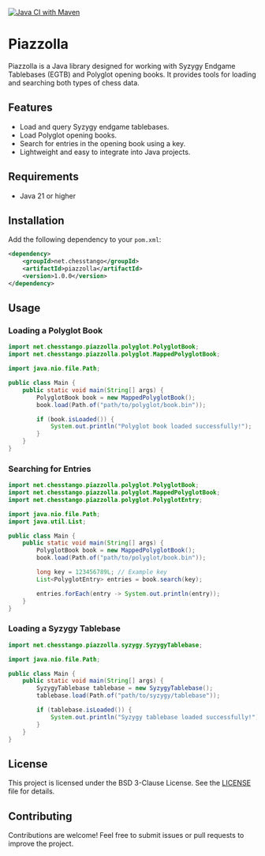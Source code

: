 [![Java CI with Maven](https://github.com/mcoria/piazzolla/actions/workflows/maven.yml/badge.svg)](https://github.com/mcoria/piazzolla/actions/workflows/maven.yml)
# Piazzolla

Piazzolla is a Java library designed for working with Syzygy Endgame Tablebases (EGTB) and Polyglot opening books. It provides tools for loading and searching both types of chess data.

## Features

- Load and query Syzygy endgame tablebases.
- Load Polyglot opening books.
- Search for entries in the opening book using a key.
- Lightweight and easy to integrate into Java projects.

## Requirements

- Java 21 or higher

## Installation

Add the following dependency to your `pom.xml`:

```xml
<dependency>
    <groupId>net.chesstango</groupId>
    <artifactId>piazzolla</artifactId>
    <version>1.0.0</version>
</dependency>
```

## Usage

### Loading a Polyglot Book

```java
import net.chesstango.piazzolla.polyglot.PolyglotBook;
import net.chesstango.piazzolla.polyglot.MappedPolyglotBook;

import java.nio.file.Path;

public class Main {
    public static void main(String[] args) {
        PolyglotBook book = new MappedPolyglotBook();
        book.load(Path.of("path/to/polyglot/book.bin"));

        if (book.isLoaded()) {
            System.out.println("Polyglot book loaded successfully!");
        }
    }
}
```

### Searching for Entries

```java
import net.chesstango.piazzolla.polyglot.PolyglotBook;
import net.chesstango.piazzolla.polyglot.MappedPolyglotBook;
import net.chesstango.piazzolla.polyglot.PolyglotEntry;

import java.nio.file.Path;
import java.util.List;

public class Main {
    public static void main(String[] args) {
        PolyglotBook book = new MappedPolyglotBook();
        book.load(Path.of("path/to/polyglot/book.bin"));

        long key = 123456789L; // Example key
        List<PolyglotEntry> entries = book.search(key);

        entries.forEach(entry -> System.out.println(entry));
    }
}
```

### Loading a Syzygy Tablebase

```java
import net.chesstango.piazzolla.syzygy.SyzygyTablebase;

import java.nio.file.Path;

public class Main {
    public static void main(String[] args) {
        SyzygyTablebase tablebase = new SyzygyTablebase();
        tablebase.load(Path.of("path/to/syzygy/tablebase"));

        if (tablebase.isLoaded()) {
            System.out.println("Syzygy tablebase loaded successfully!");
        }
    }
}
```

## License

This project is licensed under the BSD 3-Clause License. See the [LICENSE](https://github.com/mcoria/piazzolla?tab=BSD-3-Clause-1-ov-file) file for details.


## Contributing

Contributions are welcome! Feel free to submit issues or pull requests to improve the project.


